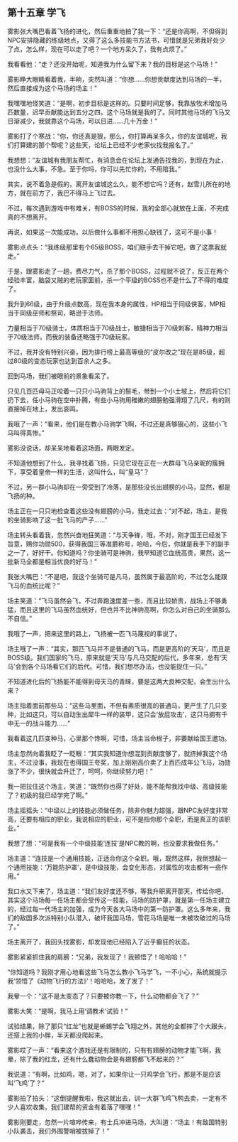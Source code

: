 ## 第十五章 学飞

雾影张大嘴巴看着飞扬的进化，然后重重地拍了我一下：“还是你高啊，不但得到NPC安排隐藏的练级地点，又得了这么多技能书方法书，可惜就是兄弟我好处少了点，怎么样，现在可以走了吧？一个地方呆久了，我有点烦了。”

我看看他：“走？还没开始呢，知道我为什么留下来？我的目标是这个马场！”

雾影睁大眼睛看着我，半晌，突然叫道：“你想……你想贡献度达到马场的一半，然后直接成为这个马场的场主！”

我嘿嘿地怪笑道：“是啊，初步目标是这样的。只要时间足够，我靠放牧术增加马匹数量，迟早贡献能达到五分之四，这个马场就是我的了。同时其他马场的飞马又日渐减少，我就靠这个马场，可以日进……几十万金！”

雾影打了个寒战：“你，你还真是狠，那么，你打算再呆多久，你的友谊城呢，我们打算建的那个帮呢？这些天，论坛上已经不少老家伙找我报名了。”

我想想：“友谊城有我朋友帮忙，有消息会在论坛上发通告找我的，到现在为止，也没什么大事，不急。至于你吗，你可以先忙你的，不用陪我。”

其实，说不着急是假的，离开友谊城这么久，能不想它吗？还有，赵雪儿所在的地方，就在前方了，我巴不得马上飞过去。

不过，每次遇到游戏中有难关，有BOSS的时候，我的全部心就放在上面，不完成真的不想离开。

再说，如果这一次能成功，以后做什么事都不用担心缺钱了，这可不是小事！

雾影点点头：“我练级那里有个65级BOSS，咱们联手去干掉它吧，做了这票我就走。”

于是，跟雾影走了一趟，费尽力气，杀了那个BOSS，过程就不说了，反正在两个经验丰富，脑袋又贼的老玩家面前，杀一个平级的BOSS也不是什么了不得的难度了。

我升到66级，由于升级点数高，现在我本身的属性，HP相当于同级侠客，MP相当于同级巫师和祭司，略逊于法师。

力量相当于70级骑士，体质相当于70级战士，敏捷相当于70级刺客，精神力相当于70级法师，而我的装备还略强于70级玩家。

不过，我并没有特别兴奋，因为排行榜上最高等级的“皮尔改之”现在是85级，超过80级的变态玩家也达到百余人之多。

回到马场，我们被眼前的景象看呆了。

只见几百匹母马正咬着一只只小马驹背上的鬃毛，带到一个小土坡上，然后将它们扔下去，任小马驹在空中扑腾，有些小马驹用稚嫩的翅膀勉强滑翔了几尺，有的则直接掉在地上，发出哀鸣。

我哦了一声：“看来，他们是在教小马驹学飞啊，不过还是真够狠心的，这些小飞马叫得真惨。”

雾影没说话，却呆呆地看着这场面，两眼发定。

不知道他想到了什么，我寻找着飞扬，只见它现在正在一大群母飞马亲昵的簇拥下，享受着皇帝一样的生活，这叫什么，叫“皇马”？

不过，另一群小马驹却在一旁受到了冷落，是那些没长出翅膀的小马，显然，都是飞扬的种。

场主正在一只只地检查着这些没有翅膀的小马，我走过去：“对不起，场主，是我的坐骑影响了这一批飞马的产子……”

场主转头看着我，忽然兴奋地狂笑道：“与天争锋，哦，不对，刚才国王已经发下旨意，赐你功勋500，获得我国三等准爵称号，哈哈，今后，你就是我手下的副手之一了，好好干。你知道吗？你坐骑可是神驹，我早知道它血统高贵，果然，这一批新马全都是相当优良的好马！”

我张大嘴巴：“不是吧，我这个坐骑可是凡马，虽然属于最高阶的，不过怎么能跟飞马的血统比呢？”

场主笑道：“飞马虽然会飞，不过奔跑速度差一些，而且比较娇贵，战场上不够勇猛，而且这里的飞马虽然血统好，但也并不比神驹高啊，你怎么对自己的坐骑那么不自信。”

我哦了一声，把来这里的路上，飞扬被一匹飞马蔑视的事说了。

场主哦了一声：“其实，那匹飞马并不是普通的飞马，而是更高阶的‘天马’，而且是BOSS级。我们国家的飞马，原来就是‘天马’与凡马交配的后代，多年来，总有‘天马’会到各个马场看它们的后代。可惜，我们想尽办法，也没能捉住一只。”

不知道进化后的飞扬能不能得到母天马的青睐，要是这两大良种交配，会生出什么来？

场主指着面前那些马：“这些马里面，不但有素质很高的普通马，更产生了几只变种，比如这只，可以自动生出犀牛一样的装甲，这只会‘放屁攻击’，这只马拥有千中无一的战斗能力……”

我看着这几匹变种马，心里那个馋啊，可惜，场主当命根子，非要献给国王邀功。

场主忽然向着我眨了一眨眼：“其实我知道你想混到贡献度够了，就挤掉我这个场主，不过没事，我现在也得国王夸奖，加上刚刚高价卖了上百匹成年公飞马，功勋涨了不少，很快就会升迁了，呵呵，你继续努力吧！”

我一把拉住这个场主，笑道：“既然你也得了好处，能不能帮我找中级、高级技能了？初级的我已经学完了啊。”

场主摇摇头：“中级以上的技能必须做任务，除非你魅力超强，跟NPC友好度非常高，还要有相应的职业，我说相应的职业，可不是指你那个全职，而是真正的该职业。”

我想了想：“可是我有一个中级技能‘连技’是NPC教的啊，也没要求我做任务。”

场主道：“连技是一个通用技能，正适合你这个全职。哦，既然这样，我倒想起一个通用技能：‘万能防护罩’，是中级技能，会变化形态，对属性的攻击都有一些作用。”

我口水又下来了，场主道：“我们友好度还不够，等我升职离开那天，传给你吧，其实这个马场每一任场主都会受传这一技能，马场的防护罩，就是第一任场主建立的，经过每一代场主的加强，成为今天各大马场中的第一防护罩。这么多年来，我们的敌国多次派特别小队潜入，破坏我国马场，雪花马场是唯一未被攻破过的马场了。”

场主离开了，我回头找雾影，却发现他已经陷入了近乎癫狂的状态。

雾影紧紧抓住我的肩膀：“兄弟，我发现了！我顿悟了！哈哈哈！”

“你知道吗？我刚才用心地看这些飞马怎么教小飞马学飞，一不小心，系统就提示我‘领悟了《动物飞行的方法》’！哈哈哈，发了发了！”

我晕一个：“这不是太变态了？只要被你教一下，什么动物都会飞了？”

雾影大笑：“是啊，我马上用‘调教术’试验！”

试验结果，除了那只“红龙”也就是蜥蜴学会飞翔之外，其他的全都摔了个大跟头，还搭上我的小胖，半天都没爬起来。

雾影哎了一声：“看来这个游戏还是有限制的，只有有翅膀的动物才能飞啊，我晕，除了我的红龙，还有什么蠢动物会是有翅膀都飞不起来的？”

我说道：“有啊，比如鸡，嗯，对了，如果你让一只鸡学会飞行，那是不是应该叫‘飞鸡’了？”

雾影拍了拍头：“这倒提醒我啦，我这就出去，训一大群飞鸡飞鸭去卖，一定有不少人喜欢收集，我们建帮的资金有着落了嘿嘿！”

雾影刚要走，忽然一片喧哗传来，有士兵冲进马场，大叫道：“场主！有敌国特别小队袭击，我们外围警哨被拔掉了！”

